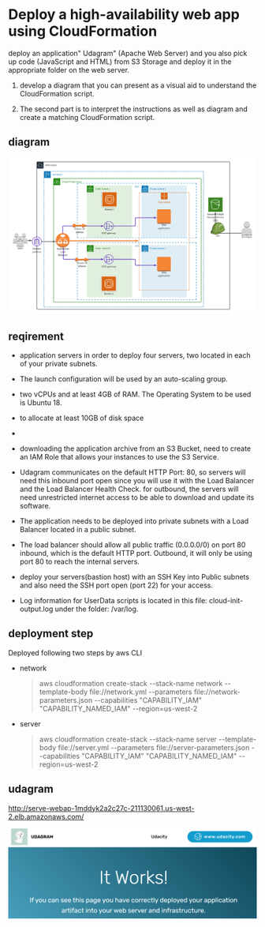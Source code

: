 # Deploy a high-availability web app using CloudFormation  


deploy an application" Udagram" (Apache Web Server) and you also pick up code (JavaScript and HTML) from S3 Storage and deploy it in the appropriate folder on the web server.

1. develop a diagram that you can present as a visual aid to understand the CloudFormation script.

2. The second part is to interpret the instructions as well as diagram and create a matching CloudFormation script.


## diagram
![](./udagram.png)


## reqirement
-  application servers in order to deploy four servers, two located in each of your private subnets.
-   The launch configuration will be used by an auto-scaling group.  
-   two vCPUs and at least 4GB of RAM. The Operating System to be used is Ubuntu 18.  
-   to allocate at least 10GB of disk space 
-   
-   downloading the application archive from an S3 Bucket, need to create an IAM Role that allows your instances to use the S3 Service.
-   Udagram communicates on the default HTTP Port: 80, so servers will need this inbound port open since you will use it with the Load Balancer and the Load Balancer Health Check. for outbound, the servers will need unrestricted internet access to be able to download and update its software.
-   The application needs to be deployed into private subnets with a Load Balancer located in a public subnet. 
-   The load balancer should allow all public traffic (0.0.0.0/0) on port 80 inbound, which is the default HTTP port. Outbound, it will only be using port 80 to reach the internal servers.
-   deploy your servers(bastion host) with an SSH Key into Public subnets and also need the SSH port open (port 22) for your access.

-   Log information for UserData scripts is located in this file: cloud-init-output.log under the folder: /var/log.

## deployment step
Deployed following two steps by aws CLI 

- network  
  >aws cloudformation create-stack --stack-name network  --template-body file://network.yml  --parameters file://network-parameters.json --capabilities "CAPABILITY_IAM" "CAPABILITY_NAMED_IAM" --region=us-west-2   

- server
    >aws cloudformation create-stack --stack-name server  --template-body file://server.yml  --parameters file://server-parameters.json --capabilities "CAPABILITY_IAM" "CAPABILITY_NAMED_IAM" --region=us-west-2


## udagram

http://serve-webap-1mddyk2a2c27c-211130061.us-west-2.elb.amazonaws.com/

![](./udagram_web.png)